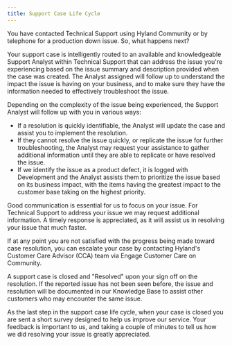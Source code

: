 ```yaml
---
title: Support Case Life Cycle
---
```


You have contacted Technical Support using Hyland Community or by telephone for a production down issue. So, what happens next?

Your support case is intelligently routed to an available and knowledgeable Support Analyst within Technical Support that can address the issue you're experiencing based on the issue summary and description provided when the case was created. The Analyst assigned will follow up to understand the impact the issue is having on your business, and to make sure they have the information needed to effectively troubleshoot the issue.

Depending on the complexity of the issue being experienced, the Support Analyst will follow up with you in various ways:

* If a resolution is quickly identifiable, the Analyst will update the case and assist you to implement the resolution.
* If they cannot resolve the issue quickly, or replicate the issue for further troubleshooting, the Analyst may request your assistance to gather additional information until they are able to replicate or have resolved the issue.
* If we identify the issue as a product defect, it is logged with Development and the Analyst assists them to prioritize the issue based on its business impact, with the items having the greatest impact to the customer base taking on the highest priority.

Good communication is essential for us to focus on your issue. For Technical Support to address your issue we may request additional information. A timely response is appreciated, as it will assist us in resolving your issue that much faster.

If at any point you are not satisfied with the progress being made toward case resolution, you can escalate your case by contacting Hyland's Customer Care Advisor (CCA) team via Engage Customer Care on Community.

A support case is closed and "Resolved" upon your sign off on the resolution. If the reported issue has not been seen before, the issue and resolution will be documented in our Knowledge Base to assist other customers who may encounter the same issue.

As the last step in the support case life cycle, when your case is closed you are sent a short survey designed to help us improve our service. Your feedback is important to us, and taking a couple of minutes to tell us how we did resolving your issue is greatly appreciated.
